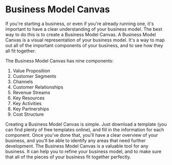 # Business Model Canvas

If you're starting a business, or even if you're already running one, it's important to have a clear understanding of your business model. The best way to do this is to create a Business Model Canvas. A Business Model Canvas is a visual representation of your business model. It's a way to map out all of the important components of your business, and to see how they all fit together.

The Business Model Canvas has nine components:

1. Value Proposition
2. Customer Segments
3. Channels
4. Customer Relationships
5. Revenue Streams
6. Key Resources
7. Key Activities
8. Key Partnerships
9. Cost Structure

Creating a Business Model Canvas is simple. Just download a template (you can find plenty of free templates online), and fill in the information for each component. Once you've done that, you'll have a clear overview of your business, and you'll be able to identify any areas that need further development. The Business Model Canvas is a valuable tool for any business. It can help you to refine your business model, and to make sure that all of the pieces of your business fit together perfectly.
